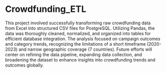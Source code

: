 # Crowdfunding_ETL
This project involved successfully transforming raw crowdfunding data from Excel into structured CSV files for PostgreSQL. Utilizing Pandas, the data was thoroughly cleaned, normalized, and organized into tables for efficient database integration. The analysis focused on campaign outcomes and category trends, recognizing the limitations of a short timeframe (2020-2023) and narrow geographic coverage (7 countries). Future efforts will center on refining the data pipeline, expanding data collection, and broadening the dataset to enhance insights into crowdfunding trends and outcomes globally.
